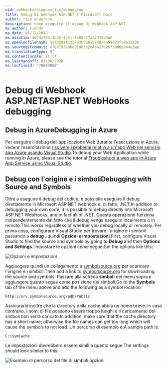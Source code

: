 ```yaml
---
uid: webhooks/diagnostics/debugging
title: Debug di Webhook ASP.NET | Microsoft Docs
author: rick-anderson
description: Come eseguire il debug di Webhook ASP.NET.
ms.author: riande
ms.date: 01/17/2012
ms.assetid: 467da78b-3c35-4c51-8b08-77a32379e4a8
ms.openlocfilehash: 517d282fc22703b5861b748aea51023fa0a12a26
ms.sourcegitcommit: e7e91932a6e91a63e2e46417626f39d6b244a3ab
ms.translationtype: MT
ms.contentlocale: it-IT
ms.lasthandoff: 03/06/2020
ms.locfileid: "78640868"
---
```

# <a name="aspnet-webhooks-debugging"></a><span data-ttu-id="cdb51-103">Debug di Webhook ASP.NET</span><span class="sxs-lookup"><span data-stu-id="cdb51-103">ASP.NET WebHooks debugging</span></span>  

## <a name="debugging-in-azure"></a><span data-ttu-id="cdb51-104">Debug in Azure</span><span class="sxs-lookup"><span data-stu-id="cdb51-104">Debugging in Azure</span></span>

<span data-ttu-id="cdb51-105">Per eseguire il debug dell'applicazione Web durante l'esecuzione in Azure, vedere l'esercitazione [risolvere i problemi relativi a un'app Web nel servizio app Azure usando Visual Studio](https://azure.microsoft.com/documentation/articles/web-sites-dotnet-troubleshoot-visual-studio/#webserverlogs).</span><span class="sxs-lookup"><span data-stu-id="cdb51-105">To debug your Web Application while running in Azure, please see the tutorial [Troubleshoot a web app in Azure App Service using Visual Studio](https://azure.microsoft.com/documentation/articles/web-sites-dotnet-troubleshoot-visual-studio/#webserverlogs).</span></span>

## <a name="debugging-with-source-and-symbols"></a><span data-ttu-id="cdb51-106">Debug con l'origine e i simboli</span><span class="sxs-lookup"><span data-stu-id="cdb51-106">Debugging with Source and Symbols</span></span>

<span data-ttu-id="cdb51-107">Oltre a eseguire il debug del codice, è possibile eseguire il debug direttamente in Microsoft ASP.NET webhook e, di fatto, .NET.</span><span class="sxs-lookup"><span data-stu-id="cdb51-107">In addition to debugging your own code, it is possible to debug directly into Microsoft ASP.NET WebHooks, and in fact all of .NET.</span></span> <span data-ttu-id="cdb51-108">Questa operazione funziona indipendentemente dal fatto che il debug venga eseguito localmente o in remoto.</span><span class="sxs-lookup"><span data-stu-id="cdb51-108">This works regardless of whether you debug locally or remotely.</span></span> <span data-ttu-id="cdb51-109">Per prima cosa, configurare Visual Studio per trovare l'origine e i simboli passando a **debug** , quindi **Opzioni e impostazioni**.</span><span class="sxs-lookup"><span data-stu-id="cdb51-109">First, configure Visual Studio to find the source and symbols by going to **Debug** and then **Options and Settings**.</span></span> <span data-ttu-id="cdb51-110">Impostare le opzioni come segue:</span><span class="sxs-lookup"><span data-stu-id="cdb51-110">Set the options like this:</span></span>

![Opzioni e impostazioni](_static/SourceSymbols.png)

<span data-ttu-id="cdb51-112">Aggiungere quindi un collegamento a [symbolsource.org](http://symbolsource.org) per scaricare l'origine e i simboli.</span><span class="sxs-lookup"><span data-stu-id="cdb51-112">Then add a link to [symbolsource.org](http://symbolsource.org) for downloading the source and symbols.</span></span> <span data-ttu-id="cdb51-113">Passare alla scheda **simboli** del menu sopra e aggiungere quanto segue come posizione dei simboli:</span><span class="sxs-lookup"><span data-stu-id="cdb51-113">Go to the **Symbols** tab of the menu above and add the following as a symbol location:</span></span>

```
http://srv.symbolsource.org/pdb/Public
```

<span data-ttu-id="cdb51-114">Assicurarsi inoltre che la directory della cache abbia un nome breve. in caso contrario, i nomi di file possono essere troppo lunghi e il caricamento dei simboli non verrà caricato.</span><span class="sxs-lookup"><span data-stu-id="cdb51-114">In addition, make sure that the cache directory has a short name; otherwise the file names can get too long which will cause the symbols to not load.</span></span> <span data-ttu-id="cdb51-115">Un percorso di esempio è:</span><span class="sxs-lookup"><span data-stu-id="cdb51-115">A sample path is:</span></span>

```
C:\SymCache
```

<span data-ttu-id="cdb51-116">Le impostazioni dovrebbero essere simili a quanto segue:</span><span class="sxs-lookup"><span data-stu-id="cdb51-116">The settings should look similar to this:</span></span>

![Esempio di percorso del file di simboli opzioni](_static/SymSource.png)
